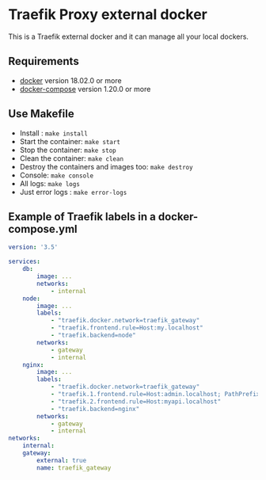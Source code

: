 # Traefik Proxy external docker

This is a Traefik external docker and it can manage all your
local dockers.

## Requirements

* [docker](https://docs.docker.com/install/) version 18.02.0 or more
* [docker-compose](https://docs.docker.com/compose/install/) version 1.20.0 or more

## Use Makefile

* Install : `make install`
* Start the container: `make start`
* Stop the container: `make stop`
* Clean the container: `make clean`
* Destroy the containers and images too: `make destroy`
* Console: `make console`
* All logs: `make logs`
* Just error logs : `make error-logs`

## Example of Traefik labels in a docker-compose.yml

```yaml
version: '3.5'

services:
    db:
        image: ...
        networks:
            - internal      
    node:
        image: ...
        labels:
            - "traefik.docker.network=traefik_gateway"
            - "traefik.frontend.rule=Host:my.localhost"
            - "traefik.backend=node"
        networks:
            - gateway
            - internal
    nginx:
        image: ...
        labels:
            - "traefik.docker.network=traefik_gateway"
            - "traefik.1.frontend.rule=Host:admin.localhost; PathPrefix: /api"
            - "traefik.2.frontend.rule=Host:myapi.localhost"
            - "traefik.backend=nginx"
        networks:
            - gateway
            - internal
networks:
    internal:
    gateway:
        external: true
        name: traefik_gateway

```
